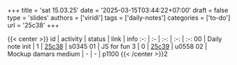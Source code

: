 +++
title = 'sat 15.03.25'
date = '2025-03-15T03:44:22+07:00'
draft = false
type = 'slides'
authors = ['viridi']
tags = ['daily-notes']
categories = ['to-do']
url = '25c38'
+++

{{< center >}}
id | activity | status | link | info
:-: | :- | :-: | :-: | :-:
00 | Daily note init      | 1 | [25c38](/notes/25c38) | s0345
01 | JS for fun 3         | 0 | [25c39](/notes/25c39) | u0558
02 | Mockup damars medium | - | - | p1100
{{< /center >}}2
